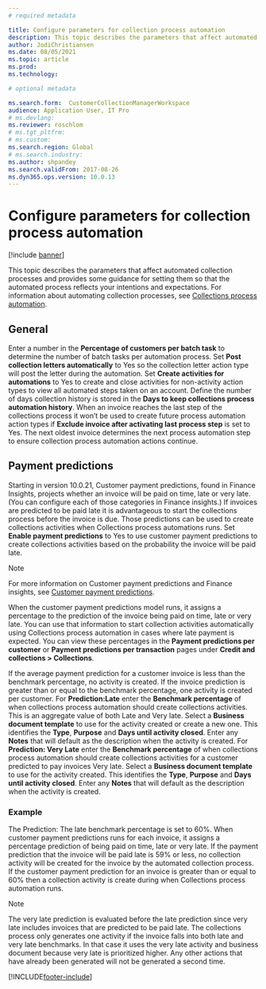 ```yaml
---
# required metadata

title: Configure parameters for collection process automation
description: This topic describes the parameters that affect automated collection processes and provides some guidance for setting them so that the automated process reflects your intentions and expectations.
author: JodiChristiansen
ms.date: 08/05/2021
ms.topic: article
ms.prod: 
ms.technology: 

# optional metadata

ms.search.form:  CustomerCollectionManagerWorkspace
audience: Application User, IT Pro
# ms.devlang: 
ms.reviewer: roschlom
# ms.tgt_pltfrm: 
# ms.custom: 
ms.search.region: Global
# ms.search.industry: 
ms.author: shpandey
ms.search.validFrom: 2017-08-26 
ms.dyn365.ops.version: 10.0.13 
---
```


# Configure parameters for collection process automation

[!include [banner](../includes/banner.md)]

This topic describes the parameters that affect automated collection processes and provides some guidance for setting them so that the automated process reflects your intentions and expectations. For information about automating collection processes, see [Collections process automation](collections-process-automate.md).

## General
Enter a number in the **Percentage of customers per batch task** to determine the number of batch tasks per automation process. Set **Post collection letters automatically** to Yes so the collection letter action type will post the letter during the automation. Set **Create activities for automations** to Yes to create and close activities for non-activity action types to view all automated steps taken on an account. Define the number of days collection history is stored in the **Days to keep collections process automation history**. When an invoice reaches the last step of the collections process it won’t be used to create future process automation action types if **Exclude invoice after activating last process step** is set to Yes. The next oldest invoice determines the next process automation step to ensure collection process automation actions continue. 

## Payment predictions
Starting in version 10.0.21, Customer payment predictions, found in Finance Insights, projects whether an invoice will be paid on time, late or very late. (You can configure each of those categories in Finance insights.) If invoices are predicted to be paid late it is advantageous to start the collections process before the invoice is due. Those predictions can be used to create collections activities when Collections process automations runs. Set **Enable payment predictions** to Yes to use customer payment predictions to create collections activities based on the probability the invoice will be paid late. 

> [!Note]
> For more information on Customer payment predictions and Finance insights, see [Customer payment predictions](payment-insights-overview.md).

When the customer payment predictions model runs, it assigns a percentage to the prediction of the invoice being paid on time, late or very late. You can use that information to start collection activities automatically using Collections process automation in cases where late payment is expected. You can view these percentages in the **Payment predictions per customer** or **Payment predictions per transaction** pages under **Credit and collections > Collections**. 

If the average payment prediction for a customer invoice is less than the benchmark percentage, no activity is created. If the invoice prediction is greater than or equal to the benchmark percentage, one activity is created per customer. For **Prediction:Late** enter the **Benchmark percentage** of when collections process automation should create collections activities. This is an aggregate value of both Late and Very late. Select a **Business document template** to use for the activity created or create a new one. This identifies the **Type**, **Purpose** and **Days until activity closed**. Enter any **Notes** that will default as the description when the activity is created. For **Prediction: Very Late** enter the **Benchmark percentage** of when collections process automation should create collections activities for a customer predicted to pay invoices Very late. Select a **Business document template** to use for the activity created. This identifies the **Type**, **Purpose** and **Days until activity closed**. Enter any **Notes** that will default as the description when the activity is created. 

### Example
The Prediction: The late benchmark percentage is set to 60%. When customer payment predictions runs for each invoice, it assigns a percentage prediction of being paid on time, late or very late. If the payment prediction that the invoice will be paid late is 59% or less, no collection activity will be created for the invoice by the automated collection process. If the customer payment prediction for an invoice is greater than or equal to 60% then a collection activity is create during when Collections process automation runs. 

> [!Note]
> The very late prediction is evaluated before the late prediction since very late includes invoices that are predicted to be paid late. The collections process only generates one activity if the invoice falls into both late and very late benchmarks. In that case it uses the very late activity and business document because very late is prioritized higher. Any other actions that have already been generated will not be generated a second time. 

[!INCLUDE[footer-include](../../includes/footer-banner.md)]
